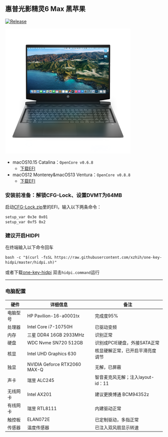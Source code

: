 ## 惠普光影精灵6 Max 黑苹果
[![Release](https://img.shields.io/github/v/release/zzzyy678/-Pavilion--16-a0001tx-Hackintosh?label=Release)](https://github.com/zzzyy678/-Pavilion--16-a0001tx-Hackintosh/releases)

<img src="img/Machine.png" width="400" height="400"/> 

- macOS10.15 Catalina：`OpenCore v0.6.8`  
  - [下载EFI](https://github.com/zzzyy678/-Pavilion--16-a0001tx-Hackintosh/releases/download/v0.6.8-oc/OCv0.6.8Catalina.zip)
- macOS12 Monterey&macOS13 Ventura：`OpenCore v0.8.8`  
  - [下载EFI](https://github.com/zzzyy678/-Pavilion--16-a0001tx-Hackintosh/releases/download/v0.8.0-oc/OC.v0.8.8.zip)
### 安装前准备：解锁CFG-Lock、设置DVMT为64MB 
启动[CFG-Lock.zip](https://github.com/zzzyy678/-Pavilion--16-a0001tx-Hackintosh/raw/main/CFG-Unlock.zip)里的EFI，输入以下两条命令：
```shell
setup_var 0x3e 0x01
setup_var 0xf5 0x2
```
### 建议开启HIDPI
在终端输入以下命令回车
```shell
bash -c "$(curl -fsSL https://raw.githubusercontent.com/xzhih/one-key-hidpi/master/hidpi.sh)"
```
或者下载[one-key-hidpi](https://github.com/xzhih/one-key-hidpi/archive/refs/heads/master.zip) 双击`hidpi.command`运行

-----
### 电脑配置

| 硬件      | 详细信息                                  | 备注 |
| -------- | ---------------------------------------- | --- |
| 电脑型号 | HP Pavilion-16-a0001tx | 完成度95% |
| 处理器 | Intel Core i7-10750H | 已驱动变频 |
| 内存 | 三星 DDR4 16GB 2933MHz  | 识别正常 |
| 硬盘 | WDC Nvme SN720 512GB | 识别成PCIE硬盘，外接SATA正常 |
| 核显 | Intel UHD Graphics 630 | 核显硬解正常，已开启平滑亮度调节 |
| 独显 | NVIDIA Geforce RTX2060 MAX-Q | 无解，已屏蔽 |
| 声卡 | 瑞昱 ALC245 | 智音麦克风无解；注入layout-id：11 |
| 无线网卡 | Intel AX201 | 建议更换博通 BCM94352z |
| 有线网卡 | 瑞昱 RTL8111 | 内建驱动正常 |
| 触控板 | ELAN072E | 已定制驱动，多指正常 |
| 传感器 | 温度传感器 | 已注入双风扇显示转速|

